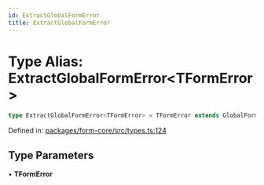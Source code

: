 ```yaml
---
id: ExtractGlobalFormError
title: ExtractGlobalFormError
---
```


<!-- DO NOT EDIT: this page is autogenerated from the type comments -->

# Type Alias: ExtractGlobalFormError\<TFormError\>

```ts
type ExtractGlobalFormError<TFormError> = TFormError extends GlobalFormValidationError<any> ? TFormError["form"] : TFormError;
```

Defined in: [packages/form-core/src/types.ts:124](https://github.com/ws-rush/form/blob/main/packages/form-core/src/types.ts#L124)

## Type Parameters

• **TFormError**
